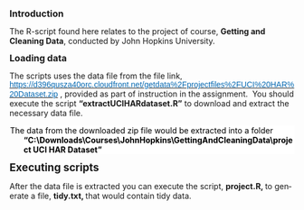 <body lang=EN-US link=blue vlink="#954F72" style='tab-interval:.5in'>

<div class=WordSection1>

<p class=MsoNormal><b style='mso-bidi-font-weight:normal'><span
style='font-size:12.0pt;line-height:107%'>Introduction<o:p></o:p></span></b></p>

<p class=MsoNormal>The R-script found here relates to the project of course, <b
style='mso-bidi-font-weight:normal'><span style='font-size:10.5pt;line-height:
107%;mso-bidi-font-family:"Courier New"'>Getting and Cleaning Data</span></b>,
conducted by John Hopkins University.<span style='mso-spacerun:yes'>  </span></p>

<p class=MsoNormal><b style='mso-bidi-font-weight:normal'><span
style='font-size:12.0pt;line-height:107%'>Loading data<o:p></o:p></span></b></p>

<p class=MsoNormal>The scripts uses the data file from the file link, <a
href="https://d396qusza40orc.cloudfront.net/getdata%2Fprojectfiles%2FUCI%20HAR%20Dataset.zip"><span
style='font-size:10.5pt;line-height:107%;font-family:"Helvetica",sans-serif;
mso-bidi-font-family:"Times New Roman";mso-bidi-theme-font:minor-bidi;
color:#0367B0;background:white'>https://d396qusza40orc.cloudfront.net/getdata%2Fprojectfiles%2FUCI%20HAR%20Dataset.zip</span></a><span
class=apple-converted-space><span style='font-size:10.5pt;line-height:107%;
font-family:"Helvetica",sans-serif;mso-bidi-font-family:"Times New Roman";
mso-bidi-theme-font:minor-bidi;color:#333333;background:white'>&nbsp;</span></span>,
provided as part of instruction in the assignment.<span
style='mso-spacerun:yes'>  </span>You should execute the script <b
style='mso-bidi-font-weight:normal'>“<span class=SpellE>extractUCIHARdataset.R</span>”</b>
to download and extract the necessary data file.</p>

<p class=MsoNormal style='margin-top:0in;margin-right:0in;margin-bottom:6.0pt;
margin-left:18.7pt;text-indent:-.25in;line-height:normal;background:white'><span
style='mso-ascii-font-family:Calibri;mso-fareast-font-family:"Times New Roman";
mso-hansi-font-family:Calibri;mso-bidi-font-family:"Times New Roman";
color:black'>The data from the downloaded zip file would be extracted into a
folder <b style='mso-bidi-font-weight:normal'>“C:\Downloads\Courses\<span
class=SpellE>JohnHopkins</span>\<span class=SpellE>GettingAndCleaningData</span>\project
UCI HAR Dataset”<o:p></o:p></b></span></p>

<p class=MsoNormal><b style='mso-bidi-font-weight:normal'><span
style='font-size:14.0pt;line-height:107%'>Executing scripts<o:p></o:p></span></b></p>

<p class=MsoNormal>After the data file is extracted you can execute the script,
<span class=SpellE><b style='mso-bidi-font-weight:normal'>project.R</b></span><b
style='mso-bidi-font-weight:normal'>, </b>to generate a file, <span
class=GramE><b style='mso-bidi-font-weight:normal'>tidy.txt, </b>that</span>
would contain tidy data.<b style='mso-bidi-font-weight:normal'> </b></p>

<p class=MsoPlainText><span style='font-family:"Courier New"'><o:p>&nbsp;</o:p></span></p>

</div>

</body>

</html>
